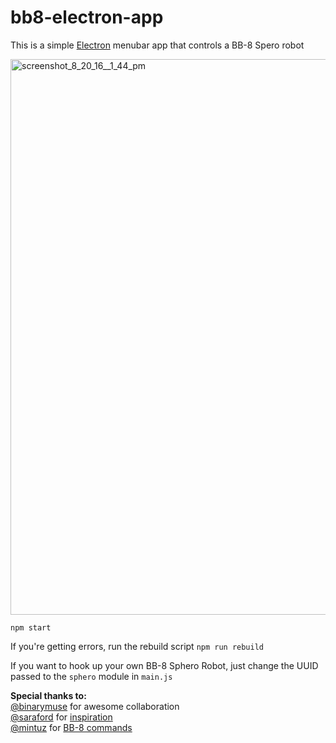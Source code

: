 # bb8-electron-app

This is a simple [Electron](electron.atom.io) menubar app that controls a BB-8 Spero robot

<img width="889" alt="screenshot_8_20_16__1_44_pm" src="https://cloud.githubusercontent.com/assets/7910250/17833791/55bd22a4-66dc-11e6-8f63-dc6a56454653.png">

```
npm start
```

If you're getting errors, run the rebuild script `npm run rebuild`

If you want to hook up your own BB-8 Sphero Robot, just change the UUID passed to the `sphero` module in `main.js`

**Special thanks to:** <br>
[@binarymuse](https://github.com/binarymuse) for awesome collaboration <br>
[@saraford](https://github.com/saraford) for [inspiration](https://medium.com/@saraford/how-to-have-hubot-in-slack-send-commands-to-bb-8-700d2f3c953d#.u22p4bymi) <br>
[@mintuz](https://github.com/mintuz) for [BB-8 commands](https://github.com/mintuz/BB8-Commander)
